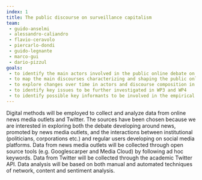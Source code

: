 ```yaml
---
index: 1
title: The public discourse on surveillance capitalism
team:
 - guido-anselmi
 - alessandro-caliandro
 - flavio-ceravolo
 - piercarlo-dondi
 - guido-legnante
 - marco-gui
 - dario-pizzul
goals:
 - to identify the main actors involved in the public online debate on surveillance capitalism in Italy
 - to map the main discourses characterizing and shaping the public online debate on surveillance capitalism in Italy
 - to explore changes over time in actors and discourse composition in the public online debate on surveillance capitalism in Italy
 - to identify key issues to be further investigated in WP3 and WP4
 - to identify possible key informants to be involved in the empirical research planned for WP4
---
```


Digital methods will be employed to collect and analyze data from online news media outlets and Twitter. The sources have been chosen because we are interested in exploring both the debate developing around news, promoted by news media outlets, and the interactions between institutional (politicians, corporations etc.) and regular users developing on social media platforms. Data from news media outlets will be collected through open source tools (e.g. Googlescarper and Media Cloud) by following ad hoc keywords. Data from Twitter will be collected through the academic Twitter API. Data analysis will be based on both manual and automated techniques of network, content and sentiment analysis.
